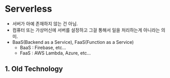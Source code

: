 # Serverless

- 서버가 아예 존재하지 않는 건 아님.
- 컴퓨터 또는 가상머신에 서버를 설정하고 그걸 통해서 일을 처리하는게 아니라는 의미.
- BaaS(Backend as a Service), FaaS(Function as a Service)
  - BaaS : Firebase, etc...
  - FaaS : AWS Lambda, Azure, etc...



## 1. Old Technology



